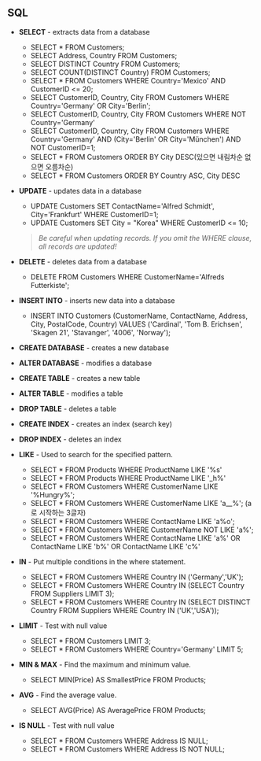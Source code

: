 ## SQL

- **SELECT** - extracts data from a database
  
  - SELECT * FROM Customers;
  - SELECT Address, Country FROM Customers;
  - SELECT DISTINCT Country FROM Customers;
  - SELECT COUNT(DISTINCT Country) FROM Customers;
  - SELECT * FROM Customers
    WHERE Country='Mexico' AND CustomerID <= 20; 
  - SELECT CustomerID, Country, City FROM Customers
    WHERE Country='Germany' OR City='Berlin';
  - SELECT CustomerID, Country, City FROM Customers
    WHERE NOT Country='Germany'
  - SELECT CustomerID, Country, City FROM Customers
    WHERE Country='Germany' AND (City='Berlin' OR City='München') AND NOT CustomerID=1;
  - SELECT * FROM Customers 
    ORDER BY City DESC(있으면 내림차순 없으면 오름차순)
  - SELECT * FROM Customers 
    ORDER BY Country ASC, City DESC 
  
- **UPDATE** - updates data in a database

  - UPDATE Customers SET ContactName='Alfred Schmidt', City='Frankfurt'
    WHERE CustomerID=1;
  - UPDATE Customers SET City = "Korea" 
    WHERE CustomerID <= 10;

  > *Be careful when updating records. If you omit the WHERE clause, all records are updated!*

- **DELETE** - deletes data from a database

  - DELETE FROM Customers WHERE CustomerName='Alfreds Futterkiste';

- **INSERT INTO** - inserts new data into a database

  - INSERT INTO Customers (CustomerName, ContactName, Address, City, PostalCode, Country)
    VALUES ('Cardinal', 'Tom B. Erichsen', 'Skagen 21', 'Stavanger', '4006', 'Norway');

- **CREATE DATABASE** - creates a new database

- **ALTER DATABASE** - modifies a database

- **CREATE TABLE** - creates a new table

- **ALTER TABLE** - modifies a table

- **DROP TABLE** - deletes a table

- **CREATE INDEX** - creates an index (search key)

- **DROP INDEX** - deletes an index



+ **LIKE** - Used to search for the specified pattern.
  - SELECT * FROM Products WHERE ProductName LIKE '%s'
  - SELECT * FROM Products WHERE ProductName LIKE '_h%'
  - SELECT * FROM Customers
    WHERE CustomerName LIKE '%Hungry%';
  - SELECT * FROM Customers
    WHERE CustomerName LIKE 'a__%'; (a로 시작하는 3글자)
  - SELECT * FROM Customers
    WHERE ContactName LIKE 'a%o';
  - SELECT * FROM Customers
    WHERE CustomerName NOT LIKE 'a%';
  - SELECT * FROM Customers WHERE ContactName LIKE 'a%' OR  ContactName LIKE 'b%'  OR  ContactName LIKE 'c%'
+ **IN** - Put multiple conditions in the where statement.
  - SELECT * FROM Customers
    WHERE Country IN ('Germany','UK');
  - SELECT * FROM Customers
    WHERE Country IN (SELECT Country FROM Suppliers LIMIT 3);
  - SELECT * FROM Customers
    WHERE Country IN (SELECT DISTINCT Country FROM Suppliers WHERE Country IN ('UK','USA'));

+ **LIMIT** - Test with null value
  + SELECT * FROM Customers LIMIT 3;
  + SELECT * FROM Customers
    WHERE Country='Germany'
    LIMIT 5;
+ **MIN & MAX** - Find the maximum and minimum value.
  - SELECT MIN(Price) AS SmallestPrice
    FROM Products; 
+ **AVG** - Find the average value.
  - SELECT AVG(Price) AS AveragePrice
    FROM Products;

+ **IS NULL** - Test with null value
  + SELECT * FROM Customers 
    WHERE Address IS NULL;
  + SELECT * FROM Customers 
    WHERE Address IS NOT NULL;